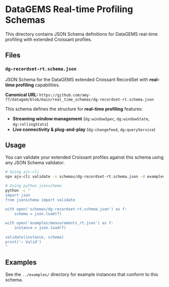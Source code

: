 # DataGEMS Real-time Profiling Schemas

This directory contains JSON Schema definitions for DataGEMS real-time profiling with extended Croissant profiles.

## Files

### `dg-recordset-rt.schema.json`
JSON Schema for the DataGEMS extended Croissant RecordSet with **real-time profiling** capabilities.

**Canonical URL:** `https://github.com/amy-77/datagem/blob/main/real_time_schemas/dg-recordset-rt.schema.json`

This schema defines the structure for **real-time profiling** features:
- **Streaming window management** (`dg:windowSpec`, `dg:windowState`, `dg:rollingStats`)
- **Live connectivity & plug-and-play** (`dg:changefeed`, `dg:queryService`)

## Usage

You can validate your extended Croissant profiles against this schema using any JSON Schema validator:

```bash
# Using ajv-cli
npx ajv-cli validate -s schemas/dg-recordset-rt.schema.json -d examples/measurements_rt.json

# Using python jsonschema
python -c "
import json
from jsonschema import validate

with open('schemas/dg-recordset-rt.schema.json') as f:
    schema = json.load(f)
    
with open('examples/measurements_rt.json') as f:
    instance = json.load(f)
    
validate(instance, schema)
print('✓ Valid')
"
```

## Examples

See the `../examples/` directory for example instances that conform to this schema.
